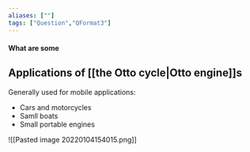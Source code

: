 ```yaml
---
aliases: [""]
tags: ["Question","QFormat3"]
---
```


#### What are some
## Applications of [[the Otto cycle|Otto engine]]s
Generally used for mobile applications:
- Cars and motorcycles
- Samll boats
- Small portable engines

![[Pasted image 20220104154015.png]]